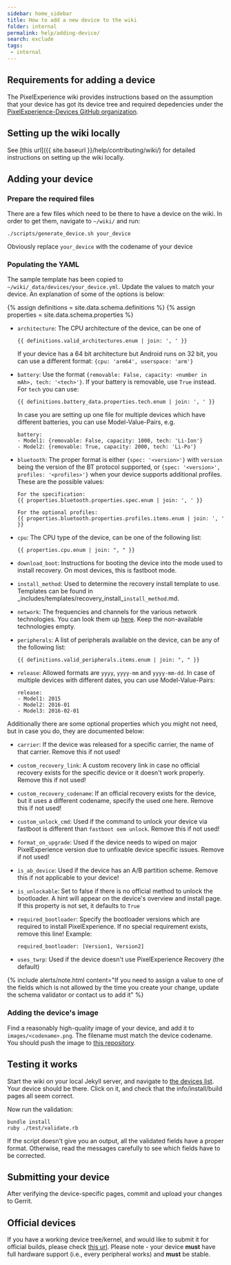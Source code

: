 ```yaml
---
sidebar: home_sidebar
title: How to add a new device to the wiki
folder: internal
permalink: help/adding-device/
search: exclude
tags:
 - internal
---
```


## Requirements for adding a device

The PixelExperience wiki provides instructions based on the assumption that your device has got its
device tree and required depedencies under the [PixelExperience-Devices GitHub organization](https://github.com/PixelExperience-Devices).

## Setting up the wiki locally

See [this url]({{ site.baseurl }}/help/contributing/wiki/) for detailed instructions on setting up the wiki locally.

## Adding your device

### Prepare the required files

There are a few files which need to be there to have a device on the wiki.
In order to get them, navigate to `~/wiki/` and run:

```
./scripts/generate_device.sh your_device
```

Obviously replace `your_device` with the codename of your device

### Populating the YAML

The sample template has been copied to `~/wiki/_data/devices/your_device.yml`.
Update the values to match your device. An explanation of some of the options is below:

{% assign definitions = site.data.schema.definitions %}
{% assign properties = site.data.schema.properties %}

* `architecture`: The CPU architecture of the device, can be one of

  ```
  {{ definitions.valid_architectures.enum | join: ', ' }}
  ```

  If your device has a 64 bit architecture but Android runs on 32 bit, you can use a different format: `{cpu: 'arm64', userspace: 'arm'}`

* `battery`: Use the format `{removable: False, capacity: <number in mAh>, tech: '<tech>'}`. If your battery is removable, use `True` instead.
For `tech` you can use:

  ```
  {{ definitions.battery_data.properties.tech.enum | join: ', ' }}
  ```

  In case you are setting up one file for multiple devices which have different batteries, you can use Model-Value-Pairs, e.g.

  ```
  battery:
  - Model1: {removable: False, capacity: 1000, tech: 'Li-Ion'}
  - Model2: {removable: True, capacity: 2000, tech: 'Li-Po'}
  ```

* `bluetooth`: The proper format is either `{spec: '<version>'}` with `version` being the version of the BT protocol supported, or `{spec: '<version>', profiles: '<profiles>'}` when your device
  supports additional profiles. These are the possible values:

  ```
  For the specification:
  {{ properties.bluetooth.properties.spec.enum | join: ', ' }}

  For the optional profiles:
  {{ properties.bluetooth.properties.profiles.items.enum | join: ', ' }}
  ```

* `cpu`: The CPU type of the device, can be one of the following list:

  ```
  {{ properties.cpu.enum | join: ", " }}
  ```


* `download_boot`: Instructions for booting the device into the mode used to install recovery. On most devices, this is fastboot mode.
* `install_method`: Used to determine the recovery install template to use. Templates can be found in \_includes/templates/recovery\_install\_`install_method`.md.
* `network`: The frequencies and channels for the various network technologies. You can look them up [here](https://www.frequencycheck.com/models/). Keep the non-available technologies empty.
* `peripherals`: A list of peripherals available on the device, can be any of the following list:

  ```
  {{ definitions.valid_peripherals.items.enum | join: ", " }}
  ```

* `release`: Allowed formats are `yyyy`, `yyyy-mm` and `yyyy-mm-dd`. In case of multiple devices with different dates, you can use Model-Value-Pairs:

  ```
  release:
  - Model1: 2015
  - Model2: 2016-01
  - Model3: 2016-02-01
  ```


Additionally there are some optional properties which you might not need, but in case you do, they are documented below:

* `carrier`: If the device was released for a specific carrier, the name of that carrier. Remove this if not used!
* `custom_recovery_link`: A custom recovery link in case no official recovery exists for the specific device or it doesn't work properly. Remove this if not used!
* `custom_recovery_codename`: If an official recovery exists for the device, but it uses a different codename, specify the used one here. Remove this if not used!
* `custom_unlock_cmd`: Used if the command to unlock your device via fastboot is different than `fastboot oem unlock`. Remove this if not used!
* `format_on_upgrade`: Used if the device needs to wiped on major PixelExperience version due to unfixable device specific issues. Remove if not used!
* `is_ab_device`: Used if the device has an A/B partition scheme. Remove this if not applicable to your device!
* `is_unlockable`: Set to false if there is no official method to unlock the bootloader. A hint will appear on the device's overview and install page. If this property is not set, it defaults to `True`
* `required_bootloader`: Specify the bootloader versions which are required to install PixelExperience. If no special requirement exists, remove this line! Example:

  ```
  required_bootloader: [Version1, Version2]
  ```

* `uses_twrp`: Used if the device doesn't use PixelExperience Recovery (the default)

{% include alerts/note.html content="If you need to assign a value to one of the fields which is not allowed by the time you create your change, update the schema validator or contact us to add it" %}

### Adding the device's image

Find a reasonably high-quality image of your device, and add it to `images/<codename>.png`. The filename must match the device codename. You should push the image to [this repository](https://github.com/PixelExperience/official_devices).

## Testing it works

Start the wiki on your local Jekyll server, and navigate to [the devices list](http://localhost:4000/devices.html). Your device should be there.
Click on it, and check that the info/install/build pages all seem correct.

Now run the validation:

```
bundle install
ruby ./test/validate.rb
```

If the script doesn't give you an output, all the validated fields have a proper format. Otherwise, read the messages carefully to see which fields have to be corrected.

## Submitting your device

After verifying the device-specific pages, commit and upload your changes to Gerrit.

## Official devices

If you have a working device tree/kernel, and would like to submit it for official builds, please check [this url](https://github.com/PixelExperience/official_devices/blob/master/README.md). Please note - your device **must** have full hardware support (i.e., every peripheral works) and **must** be stable.
